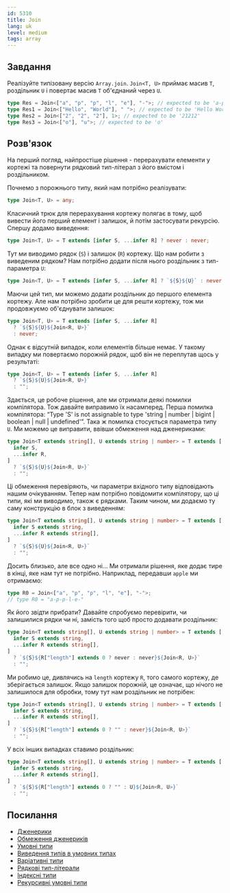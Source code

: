 ```yaml
---
id: 5310
title: Join
lang: uk
level: medium
tags: array
---
```


## Завдання

Реалізуйте типізовану версію `Array.join`. `Join<T, U>` приймає масив `T`,
роздільник `U` і повертає масив `T` об'єднаний через `U`.

```typescript
type Res = Join<["a", "p", "p", "l", "e"], "-">; // expected to be 'a-p-p-l-e'
type Res1 = Join<["Hello", "World"], " ">; // expected to be 'Hello World'
type Res2 = Join<["2", "2", "2"], 1>; // expected to be '21212'
type Res3 = Join<["o"], "u">; // expected to be 'o'
```

## Розв'язок

На перший погляд, найпростіше рішення - перерахувати елементи у кортежі та
повернути рядковий тип-літерал з його вмістом і роздільником.

Почнемо з порожнього типу, який нам потрібно реалізувати:

```typescript
type Join<T, U> = any;
```

Класичний трюк для перерахування кортежу полягає в тому, щоб вивести його перший
елемент і залишок, й потім застосувати рекурсію. Спершу додамо виведення:

```typescript
type Join<T, U> = T extends [infer S, ...infer R] ? never : never;
```

Тут ми виводимо рядок (`S`) і залишок (`R`) кортежу. Що нам робити з виведеним
рядком? Нам потрібно додати після нього роздільник з тип-параметра `U`:

```typescript
type Join<T, U> = T extends [infer S, ...infer R] ? `${S}${U}` : never;
```

Маючи цей тип, ми можемо додати роздільник до першого елемента кортежу. Але нам
потрібно зробити це для решти кортежу, тож ми продовжуємо об'єднувати залишок:

```typescript
type Join<T, U> = T extends [infer S, ...infer R]
  ? `${S}${U}${Join<R, U>}`
  : never;
```

Однак є відсутній випадок, коли елементів більше немає. У такому випадку ми
повертаємо порожній рядок, щоб він не переплутав щось у результаті:

```typescript
type Join<T, U> = T extends [infer S, ...infer R]
  ? `${S}${U}${Join<R, U>}`
  : "";
```

Здається, це робоче рішення, але ми отримали деякі помилки компілятора. Тож
давайте виправимо їх насамперед. Перша помилка компілятора: “Type 'S' is not
assignable to type 'string | number | bigint | boolean | null | undefined'”.
Така ж помилка стосується параметра типу `U`. Ми можемо це виправити, ввівши
обмеження над дженериками:

```typescript
type Join<T extends string[], U extends string | number> = T extends [
  infer S,
  ...infer R,
]
  ? `${S}${U}${Join<R, U>}`
  : "";
```

Ці обмеження перевіряють, чи параметри вхідного типу відповідають нашим
очікуванням. Тепер нам потрібно повідомити компілятору, що ці типи, які ми
виводимо, також є рядками. Таким чином, ми додаємо ту саму конструкцію в блок з
виведенням:

```typescript
type Join<T extends string[], U extends string | number> = T extends [
  infer S extends string,
  ...infer R extends string[],
]
  ? `${S}${U}${Join<R, U>}`
  : "";
```

Досить близько, але все одно ні... Ми отримали рішення, яке додає тире в кінці,
яке нам тут не потрібно. Наприклад, передавши `apple` ми отримаємо:

```typescript
type R0 = Join<["a", "p", "p", "l", "e"], "-">;
// type R0 = "a-p-p-l-e-"
```

Як його звідти прибрати? Давайте спробуємо перевірити, чи залишилися рядки чи
ні, замість того щоб просто додавати роздільник:

```typescript
type Join<T extends string[], U extends string | number> = T extends [
  infer S extends string,
  ...infer R extends string[],
]
  ? `${S}${R["length"] extends 0 ? never : never}${Join<R, U>}`
  : "";
```

Ми робимо це, дивлячись на `length` кортежу `R`, того самого кортежу, де
зберігається залишок. Якщо залишок порожній, це означає, що нічого не залишилося
для обробки, тому тут нам роздільник не потрібен:

```typescript
type Join<T extends string[], U extends string | number> = T extends [
  infer S extends string,
  ...infer R extends string[],
]
  ? `${S}${R["length"] extends 0 ? "" : never}${Join<R, U>}`
  : "";
```

У всіх інших випадках ставимо роздільник:

```typescript
type Join<T extends string[], U extends string | number> = T extends [
  infer S extends string,
  ...infer R extends string[],
]
  ? `${S}${R["length"] extends 0 ? "" : U}${Join<R, U>}`
  : "";
```

## Посилання

- [Дженерики](https://www.typescriptlang.org/docs/handbook/2/generics.html)
- [Обмеження дженериків](https://www.typescriptlang.org/docs/handbook/2/generics.html#generic-constraints)
- [Умовні типи](https://www.typescriptlang.org/docs/handbook/2/conditional-types.html)
- [Виведення типів в умовних типах](https://www.typescriptlang.org/docs/handbook/2/conditional-types.html#inferring-within-conditional-types)
- [Варіативні типи](https://www.typescriptlang.org/docs/handbook/release-notes/typescript-4-0.html#variadic-tuple-types)
- [Рядкові тип-літерали](https://www.typescriptlang.org/docs/handbook/release-notes/typescript-4-1.html#template-literal-types)
- [Індексні типи](https://www.typescriptlang.org/docs/handbook/2/indexed-access-types.html)
- [Рекурсивні умовні типи](https://www.typescriptlang.org/docs/handbook/release-notes/typescript-4-1.html#recursive-conditional-types)
